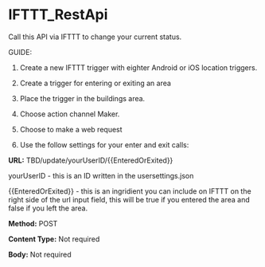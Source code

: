# IFTTT_RestApi

Call this API via IFTTT to change your current status.

GUIDE:

1. Create a new IFTTT trigger with eighter Android or iOS location triggers.

2. Create a trigger for entering or exiting an area

3. Place the trigger in the buildings area.

4. Choose action channel Maker.

5. Choose to make a web request

6. Use the follow settings for your enter and exit calls:

<b>URL:</b> TBD/update/yourUserID/{{EnteredOrExited}}

yourUserID - this is an ID written in the usersettings.json

{{EnteredOrExited}} - this is an ingridient you can include on IFTTT on the right side of the url input field, this will be true if you entered the area and false if you left the area.

<b>Method:</b> POST

<b>Content Type:</b> Not required

<b>Body:</b> Not required

